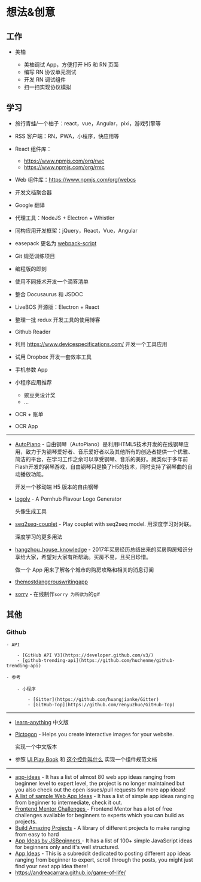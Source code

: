 # 想法&创意

## 工作

- 美柚

    - 美柚调试 App，方便打开 H5 和 RN 页面
    - 编写 RN 协议单元测试
    - 开发 RN 调试组件
    - 扫一扫实现协议模拟

## 学习

- 旅行青蛙/一个柚子：react，vue，Angular，pixi，游戏引擎等
- RSS 客户端：RN，PWA，小程序，快应用等
- React 组件库：

    - https://www.npmjs.com/org/rwc
    - https://www.npmjs.com/org/rmc

- Web 组件库：https://www.npmjs.com/org/webcs
- 开发文档聚合器
- Google 翻译
- 代理工具：NodeJS + Electron + Whistler
- 同构应用开发框架：jQuery，React，Vue，Angular
- easepack 更名为 [webpack-script](https://www.npmjs.com/org/webpack-script)
- Git 规范训练项目
- 编程版的即刻
- 使用不同技术开发一个滴答清单
- 整合 Docusaurus 和 JSDOC
- LiveBOS 开源版：Electron + React
- 整理一批 redux 开发工具的使用博客
- Github Reader
- 利用 https://www.devicespecifications.com/ 开发一个工具应用
- 试用 Dropbox 开发一套效率工具
- 手机参数 App
- 小程序应用推荐

    - 豌豆荚设计奖
    - ...

- OCR + 账单
- OCR App


---

- [AutoPiano](https://github.com/WarpPrism/AutoPiano) - 自由钢琴（AutoPiano）是利用HTML5技术开发的在线钢琴应用，致力于为钢琴爱好者、音乐爱好者以及其他所有的创造者提供一个优雅、简洁的平台，在学习工作之余可以享受钢琴、音乐的美好。就类似于多年前Flash开发的钢琴游戏，自由钢琴只是换了H5的技术，同时支持了钢琴曲的自动播放功能。

    开发一个移动端 H5 版本的自由钢琴

- [logoly](https://www.logoly.pro/) - A Pornhub Flavour Logo Generator

    头像生成工具

- [seq2seq-couplet](https://github.com/wb14123/seq2seq-couplet) - Play couplet with seq2seq model. 用深度学习对对联。

    深度学习的更多用法

- [hangzhou_house_knowledge](https://github.com/houshanren/hangzhou_house_knowledge) - 2017年买房经历总结出来的买房购房知识分享给大家，希望对大家有所帮助。买房不易，且买且珍惜。

    做一个 App 用来了解各个城市的购房攻略和相关的消息订阅

- [themostdangerouswritingapp](https://github.com/maebert/themostdangerouswritingapp)
- [sorry](https://github.com/xtyxtyx/sorry) - 在线制作`sorry 为所欲为`的gif 

## 其他

### Github

    - API

        - [GitHub API V3](https://developer.github.com/v3/)
        - [github-trending-api](https://github.com/huchenme/github-trending-api)

    - 参考

        - 小程序

            - [Gitter](https://github.com/huangjianke/Gitter)
            - [GitHub-Top](https://github.com/renyuzhuo/GitHub-Top)

---

- [learn-anything](https://github.com/learn-anything/learn-anything) 中文版
- [Pictogon](https://pictogon.com/?ref=usniemvuilaptrinh) - Helps you create interactive images for your website.

    实现一个中文版本

- 参照 [UI Play Book](https://uiplaybook.dev/) 和 [这个控件叫什么](https://www.zhihu.com/column/c_87416856) 实现一个组件规范文档

---

- [app-ideas](https://github.com/florinpop17/app-ideas) - It has a list of almost 80 web app ideas ranging from beginner level to expert level, the project is no longer maintained but you also check out the open issues/pull requests for more app ideas!
- [A list of sample Web App Ideas](https://flaviocopes.com/sample-app-ideas/) - It has a list of simple app ideas ranging from beginner to intermediate, check it out.
- [Frontend Mentor Challenges ](https://www.frontendmentor.io/challenges) - Frontend Mentor has a lot of free challenges available for beginners to experts which you can build as projects.
- [Build Amazing Projects](https://codedamn.com/projects) - A library of different projects to make ranging from easy to hard
- [App Ideas by JSBeginners ](https://jsbeginners.com/javascript-projects-for-beginners/) - It has a list of 100+ simple JavaScript ideas for beginners only and it's well structured.
- [App Ideas](https://www.reddit.com/r/AppIdeas/) - This is a subreddit dedicated to posting different app ideas ranging from beginner to expert, scroll through the posts, you might just find your next app idea there!
- https://andreacarrara.github.io/game-of-life/
